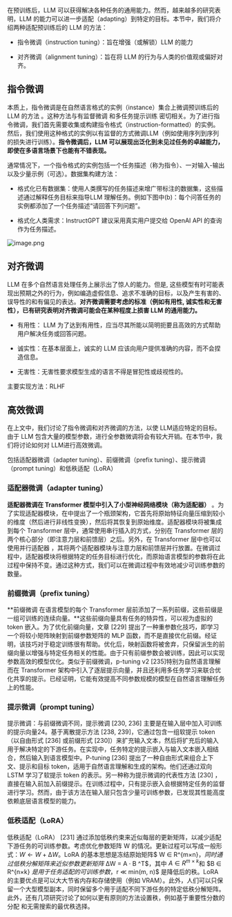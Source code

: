 在预训练后，LLM 可以获得解决各种任务的通用能力。然而，越来越多的研究表明，LLM 的能力可以进一步适配（adapting）到特定的目标。本节中，我们将介绍两种适配预训练后的 LLM 的方法：

- 指令微调（instruction tuning）：旨在增强（或解锁）LLM 的能力

- 对齐微调（alignment tuning）：旨在将 LLM 的行为与人类的价值观或偏好对齐。

## 指令微调

本质上，指令微调是在自然语言格式的实例（instance）集合上微调预训练后的 LLM 的方法 。这种方法与有监督微调 和多任务提示训练 密切相关。为了进行指令微调，我们首先需要收集或构建指令格式（instruction-formatted）的实例。然后，我们使用这种格式的实例以有监督的方式微调LLM（例如使用序列到序列的损失进行训练）。**指令微调后，LLM 可以展现出泛化到未见过任务的卓越能力，即使在多语言场景下也能有不错表现。**

通常情况下，一个指令格式的实例包括一个任务描述（称为指令）、一对输入-输出以及少量示例（可选）。数据集构建方法：

- 格式化已有数据集：使用人类撰写的任务描述来增广带标注的数据集，这些描述通过解释任务目标来指导LLM 理解任务。例如下图中(b)：每个问答任务的实例都添加了一个任务描述“请回答下列问题”。

- 格式化人类需求：InstructGPT 建议采用真实用户提交给 OpenAI API 的查询作为任务描述。

![image.png](大模型微调+6321a235-4d5c-4243-a77a-ef715fee2d37/image.png)

## 对齐微调

LLM 在多个自然语言处理任务上展示出了惊人的能力。但是, 这些模型有时可能表现出预期之外的行为，例如编造虚假信息、追求不准确的目标，以及产生有害的、误导性的和有偏见的表达。**对齐微调需要考虑的标准（例如有用性, 诚实性和无害性），已有研究表明对齐微调可能会在某种程度上损害 LLM 的通用能力。**

- 有用性： LLM 为了达到有用性，应当尽其所能以简明扼要且高效的方式帮助用户解决任务或回答问题。

- 诚实性：在基本层面上，诚实的 LLM 应该向用户提供准确的内容，而不会捏造信息。

- 无害性：无害性要求模型生成的语言不得是冒犯性或歧视性的。

主要实现方法：RLHF

## 高效微调

在上文中，我们讨论了指令微调和对齐微调的方法，以使 LLM适应特定的目标。由于 LLM 包含大量的模型参数，进行全参数微调将会有较大开销。在本节中，我们将讨论如何对 LLM进行高效微调。

包括适配器微调（adapter tuning）、前缀微调（prefix tuning）、提示微调（prompt tuning）和低秩适配（LoRA）

### 适配器微调（adapter tuning）

**适配器微调在 Transformer 模型中引入了小型神经网络模块（称为适配器）** 。为了实现适配器模块，在中提出了一个瓶颈架构，它首先将原始特征向量压缩到较小的维度（然后进行非线性变换），然后将其恢复到原始维度。适配器模块将被集成到每个 Transformer 层中，通常使用串行插入的方式，分别在 Transformer 层的两个核心部分（即注意力层和前馈层）之后。另外，在 Transformer 层中也可以使用并行适配器 ，其将两个适配器模块与注意力层和前馈层并行放置。在微调过程中，适配器模块将根据特定的任务目标进行优化，而原始语言模型的参数将在此过程中保持不变。通过这种方式，我们可以在微调过程中有效地减少可训练参数的数量。

### 前缀微调（prefix tuning）

**前缀微调 在语言模型的每个 Transformer 层前添加了一系列前缀，这些前缀是一组可训练的连续向量。**这些前缀向量具有任务的特异性，可以视为虚拟的 token 嵌入。为了优化前缀向量，文章 [229] 提出了一种重参数化技巧，即学习一个将较小矩阵映射到前缀参数矩阵的 MLP 函数，而不是直接优化前缀。经证明，该技巧对于稳定训练很有帮助。优化后，映射函数将被舍弃，只保留派生的前缀向量以增强与特定任务相关的性能。由于只有前缀参数会被训练，因此可以实现参数高效的模型优化。类似于前缀微调，p-tuning v2 [235]特别为自然语言理解而在 Transformer 架构中引入了逐层提示向量，并且还利用多任务学习来联合优化共享的提示。已经证明，它能有效提高不同参数规模的模型在自然语言理解任务上的性能。

### 提示微调（prompt tuning）

提示微调：与前缀微调不同，提示微调 [230, 236] 主要是在输入层中加入可训练的提示向量24。基于离散提示方法 [238, 239]，它通过包含一组软提示 token（以自由形式 [236] 或前缀形式 [230]）来扩充输入文本，然后将扩充后的输入用于解决特定的下游任务。在实现中，任务特定的提示嵌入与输入文本嵌入相结合，然后输入到语言模型中。P-tuning [236] 提出了一种自由形式来组合上下文、提示和目标 token，适用于自然语言理解和生成的架构。他们还通过双向 LSTM 学习了软提示 token 的表示。另一种称为提示微调的代表性方法 [230] ，直接在输入前加入前缀提示。在训练过程中，只有提示嵌入会根据特定任务的监督进行学习。然而，由于该方法在输入层只包含少量可训练参数，已发现其性能高度依赖底层语言模型的能力。

### 低秩适配（LoRA）

低秩适配（LoRA） [231] 通过添加低秩约束来近似每层的更新矩阵，以减少适配下游任务的可训练参数。考虑优化参数矩阵 W 的情况。更新过程可以写成一般形式：$W ←W + ∆W$。LoRA 的基本思想是冻结原始矩阵$ W ∈ R^{m×n}$，同时通过低秩分解矩阵来近似参数更新矩阵$ ∆W = A · B ^T$，其中 $A ∈ R^{m×k }$和 $B ∈ R^{n×k} $是用于任务适配的可训练参数，$r ≪ min(m, n)$ 是降低后的秩。LoRA 的主要优点是可以大大节省内存和存储使用（例如 VRAM）。此外，人们可以只保留一个大型模型副本，同时保留多个用于适配不同下游任务的特定低秩分解矩阵。此外，还有几项研究讨论了如何以更有原则的方法设置秩，例如基于重要性分数的分配 和无需搜索的最优秩选择。
